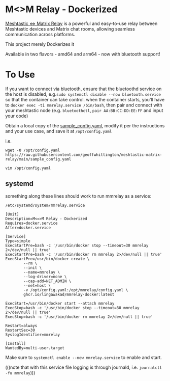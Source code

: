 # M<>M Relay - Dockerized

[Meshtastic <=> Matrix Relay](https://github.com/geoffwhittington/meshtastic-matrix-relay) is a powerful and easy-to-use relay between Meshtastic devices and Matrix chat rooms, allowing seamless communication across platforms.

This project merely Dockerizes it

Available in two flavors - amd64 and arm64 - now with bluetooth support!

# To Use

If you want to connect via bluetooth, ensure that the bluetoothd service on the host is disabled, e.g.```sudo systemctl disable --now bluetooth.service``` so that the container can take control. when the container starts, you'll have to ```docker exec -ti mmrelay.service /bin/bash```, then pair and connect with your meshtastic node (e.g. ```bluetoothctl```, ```pair AA:BB:CC:DD:EE:FF``` and input your code)

Obtain a local copy of the [sample_config.yaml](https://raw.githubusercontent.com/geoffwhittington/meshtastic-matrix-relay/main/sample_config.yaml), modify it per the instructions and your use case, and save it at ```/opt/config.yaml```

i.e.

```wget -O /opt/config.yaml https://raw.githubusercontent.com/geoffwhittington/meshtastic-matrix-relay/main/sample_config.yaml```

```vim /opt/config.yaml```

## systemd
something along these lines should work to run mmrelay as a service:

```/etc/systemd/system/mmrelay.service```

```
[Unit]
Description=M<=>M Relay - Dockerized
Requires=docker.service
After=docker.service

[Service]
Type=simple
ExecStartPre=bash -c '/usr/bin/docker stop --timeout=30 mmrelay 2>/dev/null || true'
ExecStartPre=bash -c '/usr/bin/docker rm mmrelay 2>/dev/null || true'
ExecStartPre=/usr/bin/docker create \
        --rm \
        --init \
        --name=mmrelay \
        --log-driver=none \
        --cap-add=NET_ADMIN \
        --net=host \
        -v /opt/config.yaml:/opt/mmrelay/config.yaml \
        ghcr.io/lingawakad/mmrelay-docker:latest

ExecStart=/usr/bin/docker start --attach mmrelay
ExecStop=bash -c '/usr/bin/docker stop --timeout=30 mmrelay 2>/dev/null || true'
ExecStop=bash -c '/usr/bin/docker rm mmrelay 2>/dev/null || true'

Restart=always
RestartSec=30
SyslogIdentifier=mmrelay

[Install]
WantedBy=multi-user.target
```

Make sure to ```systemctl enable --now mmrelay.service``` to enable and start.

(((note that with this service file logging is through journald, i.e. ```journalctl -fu mmrelay```)))
